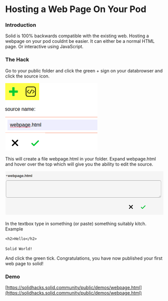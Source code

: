 # Hosting a Web Page On Your Pod

### Introduction

Solid is 100% backwards compatible with the existing web.  Hosting a webpage on your pod couldnt be easier.  It can either be a normal HTML page.  Or interactive using JavaScript.

### The Hack

Go to your public folder and click the green + sign on your databrowser and click the source icon.

![Create a webpage with the databrowser](.gitbook/assets/hacks-webpage%20%281%29.png)

This will create a file webpage.html in your folder.  Expand webpage.html and hover over the top which will give you the ability to edit the source.

![Edit webpage source](.gitbook/assets/hacks-webpage-edit%20%282%29.png)

In the textbox type in something \(or paste\) something suitably kitch.  Example

```text
<h2>Hello</h2>

Solid World!
```

And click the green tick.  Congratulations, you have now published your first web page to solid!

### Demo

[https://solidhacks.solid.community/public/demos/webpage.html](https://solidhacks.solid.community/public/demos/webpage.html)


